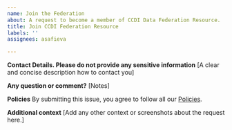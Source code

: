 ```yaml
---
name: Join the Federation
about: A request to become a member of CCDI Data Federation Resource.
title: Join CCDI Federation Resource
labels: ''
assignees: asafieva

---
```


**Contact Details. Please do not provide any sensitive information**
[A clear and concise description how to contact you]

**Any question or comment?**
[Notes]

**Policies**
By submitting this issue, you agree to follow all our [Policies](https://www.cancer.gov/policies). 

**Additional context**
[Add any other context or screenshots about the request here.]
